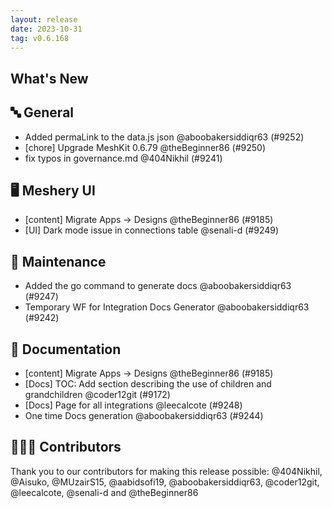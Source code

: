 ```yaml
---
layout: release
date: 2023-10-31
tag: v0.6.168
---
```


## What's New
## 🔤 General
- Added permaLink to the data.js json @aboobakersiddiqr63 (#9252)
- [chore] Upgrade MeshKit 0.6.79 @theBeginner86 (#9250)
- fix typos in governance.md @404Nikhil (#9241)

## 🖥 Meshery UI

- [content] Migrate Apps -> Designs @theBeginner86 (#9185)
- [UI] Dark mode issue in connections table @senali-d (#9249)

## 🧰 Maintenance

- Added the go command to generate docs @aboobakersiddiqr63 (#9247)
- Temporary WF for Integration Docs Generator @aboobakersiddiqr63 (#9242)

## 📖 Documentation

- [content] Migrate Apps -> Designs @theBeginner86 (#9185)
- [Docs] TOC: Add section describing the use of children and grandchildren @coder12git (#9172)
- [Docs] Page for all integrations @leecalcote (#9248)
- One time Docs generation @aboobakersiddiqr63 (#9244)

## 👨🏽‍💻 Contributors

Thank you to our contributors for making this release possible:
@404Nikhil, @Aisuko, @MUzairS15, @aabidsofi19, @aboobakersiddiqr63, @coder12git, @leecalcote, @senali-d and @theBeginner86
